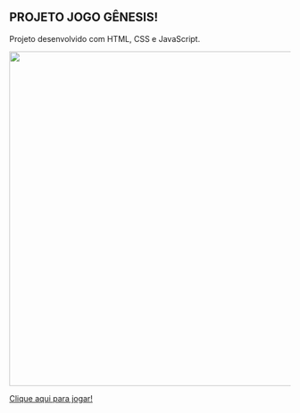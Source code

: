 ## PROJETO JOGO GÊNESIS!
Projeto desenvolvido com HTML, CSS e JavaScript.

<div align="center">
  <img width="600px" src="https://user-images.githubusercontent.com/99558382/162844702-f99c7584-df48-4699-8976-655af02a9a19.png"/>

<div align="left">

  <a href="https://linconvinicius.github.io/Jogo-da-Memoria/" width="100px" align-items="center">Clique aqui para jogar!</a>
</div>